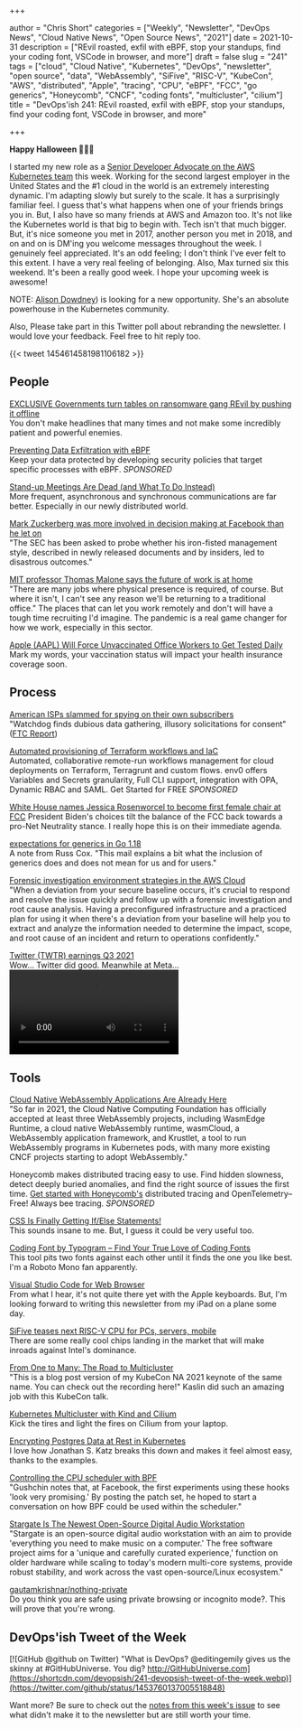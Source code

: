 +++

author = "Chris Short"
categories = ["Weekly", "Newsletter", "DevOps News", "Cloud Native News", "Open Source News", "2021"]
date = 2021-10-31
description = ["REvil roasted, exfil with eBPF, stop your standups, find your coding font, VSCode in browser, and more"]
draft = false
slug = "241"
tags = ["cloud", "Cloud Native", "Kubernetes", "DevOps", "newsletter", "open source", "data", "WebAssembly", "SiFive", "RISC-V", "KubeCon", "AWS", "distributed", "Apple", "tracing", "CPU", "eBPF", "FCC", "go generics", "Honeycomb", "CNCF", "coding fonts", "multicluster", "cilium"]
title = "DevOps'ish 241: REvil roasted, exfil with eBPF, stop your standups, find your coding font, VSCode in browser, and more"

+++

**Happy Halloween 🎃💀👻**

I started my new role as a [Senior Developer Advocate on the AWS Kubernetes team](https://chrisshort.net/joining-amazon-elastic-kubernetes-service-team/) this week. Working for the second largest employer in the United States and the #1 cloud in the world is an extremely interesting dynamic. I'm adapting slowly but surely to the scale. It has a surprisingly familiar feel. I guess that's what happens when one of your friends brings you in. But, I also have so many friends at AWS and Amazon too. It's not like the Kubernetes world is that big to begin with. Tech isn't that much bigger. But, it's nice someone you met in 2017, another person you met in 2018, and on and on is DM'ing you welcome messages throughout the week. I genuinely feel appreciated. It's an odd feeling; I don't think I've ever felt to this extent. I have a very real feeling of belonging. Also, Max turned six this weekend. It's been a really good week. I hope your upcoming week is awesome!

NOTE: [Alison Dowdney](https://www.linkedin.com/in/alisondowdney/)) is looking for a new opportunity. She's an absolute powerhouse in the Kubernetes community.

Also, Please take part in this Twitter poll about rebranding the newsletter. I would love your feedback. Feel free to hit reply too.

{{< tweet 1454614581981106182 >}}

## People

[EXCLUSIVE Governments turn tables on ransomware gang REvil by pushing it offline](https://www.reuters.com/technology/exclusive-governments-turn-tables-ransomware-gang-revil-by-pushing-it-offline-2021-10-21/)  
You don't make headlines that many times and not make some incredibly patient and powerful enemies.

[Preventing Data Exfiltration with eBPF](https://goteleport.com/blog/preventing-data-exfiltration-with-ebpf/?utm_campaign=eg&utm_medium=partner&utm_source=devopsish)  
Keep your data protected by developing security policies that target specific processes with eBPF. *SPONSORED*

[Stand-up Meetings Are Dead (and What To Do Instead)](https://www.honeycomb.io/blog/standup-meetings-are-dead/)  
More frequent, asynchronous and synchronous communications are far better. Especially in our newly distributed world.

[Mark Zuckerberg was more involved in decision making at Facebook than he let on](https://www.washingtonpost.com/technology/2021/10/25/mark-zuckerberg-facebook-whistleblower/)  
"The SEC has been asked to probe whether his iron-fisted management style, described in newly released documents and by insiders, led to disastrous outcomes."

[MIT professor Thomas Malone says the future of work is at home](https://www.washingtonpost.com/technology/2021/10/26/thomas-malone-mit-faq-work/)  
"There are many jobs where physical presence is required, of course. But where it isn't, I can't see any reason we'll be returning to a traditional office." The places that can let you work remotely and don't will have a tough time recruiting I'd imagine. The pandemic is a real game changer for how we work, especially in this sector.

[Apple (AAPL) Will Force Unvaccinated Office Workers to Get Tested Daily](https://www.bloomberg.com/news/articles/2021-10-20/apple-will-force-unvaccinated-office-workers-to-get-tested-daily)  
Mark my words, your vaccination status will impact your health insurance coverage soon.

## Process

[American ISPs slammed for spying on their own subscribers](https://www.theregister.com/2021/10/22/ftc_isp_privacy/)  
"Watchdog finds dubious data gathering, illusory solicitations for consent" ([FTC Report](https://www.ftc.gov/system/files/documents/public_statements/1597790/20211021_isp_privacy_6b_statement_of_chair_khan_final.pdf))

[Automated provisioning of Terraform workflows and IaC](https://www.env0.com/why-env0?utm_campaign=devopsish&utm_source=nativeads&utm_medium=newsletter)  
Automated, collaborative remote-run workflows management for cloud deployments on Terraform, Terragrunt and custom flows. env0 offers Variables and Secrets granularity, Full CLI support, integration with OPA, Dynamic RBAC and SAML. Get Started for FREE *SPONSORED*

[White House names Jessica Rosenworcel to become first female chair at FCC](https://siliconangle.com/2021/10/26/white-house-names-jessica-rosenworcel-become-first-female-chair-fcc/)
President Biden's choices tilt the balance of the FCC back towards a pro-Net Neutrality stance. I really hope this is on their immediate agenda.

[expectations for generics in Go 1.18](https://groups.google.com/g/golang-dev/c/iuB22_G9Kbo?pli=1)  
A note from Russ Cox. "This mail explains a bit what the inclusion of generics does and does not mean for us and for users."

[Forensic investigation environment strategies in the AWS Cloud](https://aws.amazon.com/blogs/security/forensic-investigation-environment-strategies-in-the-aws-cloud/)  
"When a deviation from your secure baseline occurs, it's crucial to respond and resolve the issue quickly and follow up with a forensic investigation and root cause analysis. Having a preconfigured infrastructure and a practiced plan for using it when there's a deviation from your baseline will help you to extract and analyze the information needed to determine the impact, scope, and root cause of an incident and return to operations confidently."

[Twitter (TWTR) earnings Q3 2021](https://www.cnbc.com/2021/10/26/twitter-reports-third-quarter-revenue-growth-of-37percent-and-says-apple-changes-had-minimal-impact.html)  
Wow... Twitter did good. Meanwhile at Meta...
![Everything is burning](https://shortcdn.com/devopsish/burning.webm)

## Tools

[Cloud Native WebAssembly Applications Are Already Here](https://thenewstack.io/cloud-native-webassembly-applications-are-already-here/)  
"So far in 2021, the Cloud Native Computing Foundation has officially accepted at least three WebAssembly projects, including WasmEdge Runtime, a cloud native WebAssembly runtime, wasmCloud, a WebAssembly application framework, and Krustlet, a tool to run WebAssembly programs in Kubernetes pods, with many more existing CNCF projects starting to adopt WebAssembly."

Honeycomb makes distributed tracing easy to use. Find hidden slowness, detect deeply buried anomalies, and find the right source of issues the first time. [Get started with Honeycomb's](https://ui.honeycomb.io/signup?&utm_source=devopsish&utm_medium=newsletter&utm_campaign=ad&utm_content=product-signup) distributed tracing and OpenTelemetry–Free! Always bee tracing. *SPONSORED*

[CSS Is Finally Getting If/Else Statements!](https://scribe.rip/css-is-finally-getting-if-else-statements-3fabcec72a1f)  
This sounds insane to me. But, I guess it could be very useful too.

[Coding Font by Typogram – Find Your True Love of Coding Fonts](https://www.codingfont.com/)  
This tool pits two fonts against each other until it finds the one you like best. I'm a Roboto Mono fan apparently.

[Visual Studio Code for Web Browser](https://acloudguru.com/blog/engineering/visual-studio-code-for-web-means-you-can-develop-on-your-ipad)  
From what I hear, it's not quite there yet with the Apple keyboards. But, I'm looking forward to writing this newsletter from my iPad on a plane some day.

[SiFive teases next RISC-V CPU for PCs, servers, mobile](https://www.theregister.com/2021/10/21/sifive_riscv_cpu/)  
There are some really cool chips landing in the market that will make inroads against Intel's dominance. 

[From One to Many: The Road to Multicluster](http://kaslin.rocks/from-one-to-many-the-road-to-multicluster/)  
"This is a blog post version of my KubeCon NA 2021 keynote of the same name. You can check out the recording here!" Kaslin did such an amazing job with this KubeCon talk.

[Kubernetes Multicluster with Kind and Cilium](https://piotrminkowski.com/2021/10/25/kubernetes-multicluster-with-kind-and-cilium/)  
Kick the tires and light the fires on Cilium from your laptop.

[Encrypting Postgres Data at Rest in Kubernetes](https://blog.crunchydata.com/blog/encrypting-postgres-data-at-rest-in-kubernetes)  
I love how Jonathan S. Katz breaks this down and makes it feel almost easy, thanks to the examples.

[Controlling the CPU scheduler with BPF](https://lwn.net/SubscriberLink/873244/170d233eac5dd69c/)  
"Gushchin notes that, at Facebook, the first experiments using these hooks 'look very promising.' By posting the patch set, he hoped to start a conversation on how BPF could be used within the scheduler."

[Stargate Is The Newest Open-Source Digital Audio Workstation](https://www.phoronix.com/scan.php?page=news_item&px=Stargate-DAW)  
"Stargate is an open-source digital audio workstation with an aim to provide 'everything you need to make music on a computer.' The free software project aims for a 'unique and carefully curated experience,' function on older hardware while scaling to today's modern multi-core systems, provide robust stability, and work across the vast open-source/Linux ecosystem."

[gautamkrishnar/nothing-private](https://github.com/gautamkrishnar/nothing-private#readme)  
Do you think you are safe using private browsing or incognito mode?. This will prove that you're wrong.

## DevOps'ish Tweet of the Week

[![GitHub @github on Twitter) "What is DevOps? @editingemily gives us the skinny at #GitHubUniverse. You dig? http://GitHubUniverse.com](https://shortcdn.com/devopsish/241-devopsish-tweet-of-the-week.webp)](https://twitter.com/github/status/1453760137005518848)

Want more? Be sure to check out the [notes from this week's issue](https://github.com/chris-short/devopsish.com/blob/main/content/post/241/notes.md) to see what didn't make it to the newsletter but are still worth your time.

